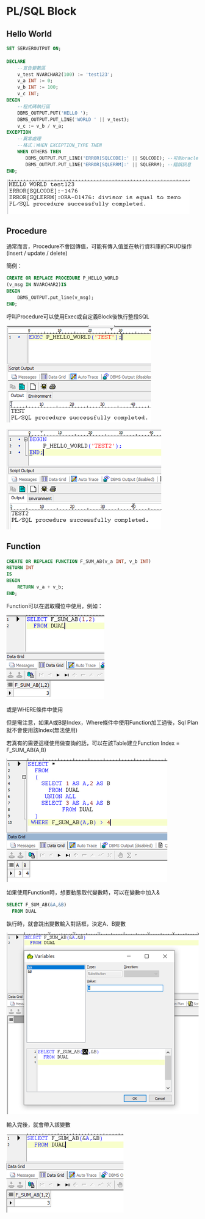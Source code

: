 # PL/SQL Block

## Hello World

```sql
SET SERVEROUTPUT ON;

DECLARE
    --宣告變數區
    v_test NVARCHAR2(100) := 'test123';
    v_a INT := 0;
    v_b INT := 100;
    v_c INT;
BEGIN
    --程式碼執行區
    DBMS_OUTPUT.PUT('HELLO ');
    DBMS_OUTPUT.PUT_LINE('WORLD ' || v_test);
    v_c := v_b / v_a;
EXCEPTION
    --異常處理
    --格式：WHEN EXCEPTION_TYPE THEN
    WHEN OTHERS THEN
       DBMS_OUTPUT.PUT_LINE('ERROR[SQLCODE]:' || SQLCODE); --可到oracle官網查表(若為已知)
       DBMS_OUTPUT.PUT_LINE('ERROR[SQLERRM]:' || SQLERRM); --錯誤訊息
END;
```

![](../.gitbook/assets/image%20%2818%29.png)

## Procedure

通常而言，Procedure不會回傳值，可能有傳入值並在執行資料庫的CRUD操作\(insert / update / delete\)

簡例：

```sql
CREATE OR REPLACE PROCEDURE P_HELLO_WORLD
(v_msg IN NVARCHAR2)IS
BEGIN
    DBMS_OUTPUT.put_line(v_msg);
END;
```

呼叫Procedure可以使用Exec或自定義Block後執行整段SQL

![](../.gitbook/assets/image%20%28466%29.png)

![](../.gitbook/assets/image%20%28102%29.png)

## Function

```sql
CREATE OR REPLACE FUNCTION F_SUM_AB(v_a INT, v_b INT)
RETURN INT
IS
BEGIN
    RETURN v_a + v_b;
END;
```

Function可以在選取欄位中使用，例如：

![](../.gitbook/assets/image%20%28477%29%20%281%29.png)

或是WHERE條件中使用

但是需注意，如果A或B是Index，Where條件中使用Function加工過後，Sql Plan就不會使用該Index\(無法使用\)

若真有的需要這樣使用做查詢的話，可以在該Table建立Function Index = F\_SUM\_AB\(A,B\)

![](../.gitbook/assets/image%20%2829%29.png)

如果使用Function時，想要動態取代變數時，可以在變數中加入&

```sql
SELECT F_SUM_AB(&A,&B)
  FROM DUAL
```

執行時，就會跳出變數輸入對話框，決定A、B變數

![](../.gitbook/assets/image%20%28470%29%20%281%29.png)

輸入完後，就會帶入該變數

![](../.gitbook/assets/image%20%28377%29.png)

